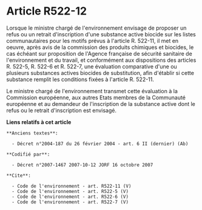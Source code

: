 # Article R522-12

Lorsque le ministre chargé de l'environnement envisage de proposer un refus ou un retrait d'inscription d'une substance
active biocide sur les listes communautaires pour les motifs prévus à l'article R. 522-11, il met en oeuvre, après avis de la
commission des produits chimiques et biocides, le cas échéant sur proposition de l'Agence française de sécurité sanitaire de
l'environnement et du travail, et conformément aux dispositions des articles R. 522-5, R. 522-6 et R. 522-7, une évaluation
comparative d'une ou plusieurs substances actives biocides de substitution, afin d'établir si cette substance remplit les
conditions fixées à l'article R. 522-11.

Le ministre chargé de l'environnement transmet cette évaluation à la Commission européenne, aux autres Etats membres de la
Communauté européenne et au demandeur de l'inscription de la substance active dont le refus ou le retrait d'inscription est
envisagé.

**Liens relatifs à cet article**

	**Anciens textes**:

	  - Décret n°2004-187 du 26 février 2004 - art. 6 II (dernier) (Ab)

	**Codifié par**:

	  - Décret n°2007-1467 2007-10-12 JORF 16 octobre 2007

	**Cite**:

	  - Code de l'environnement - art. R522-11 (V)
	  - Code de l'environnement - art. R522-5 (V)
	  - Code de l'environnement - art. R522-6 (V)
	  - Code de l'environnement - art. R522-7 (V)
